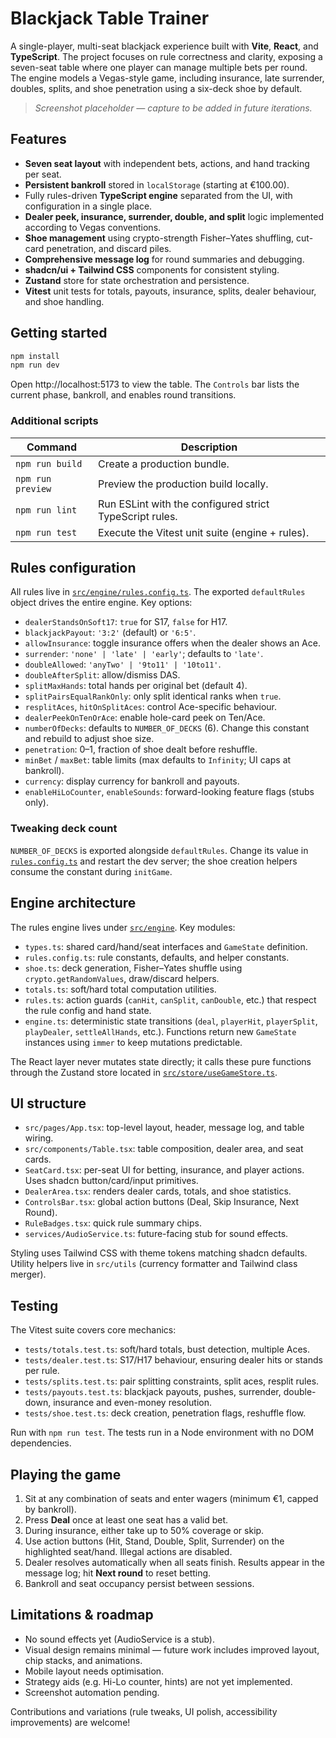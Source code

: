 # Blackjack Table Trainer

A single-player, multi-seat blackjack experience built with **Vite**, **React**, and **TypeScript**. The project focuses on rule correctness and clarity, exposing a seven-seat table where one player can manage multiple bets per round. The engine models a Vegas-style game, including insurance, late surrender, doubles, splits, and shoe penetration using a six-deck shoe by default.

> _Screenshot placeholder — capture to be added in future iterations._

## Features

- **Seven seat layout** with independent bets, actions, and hand tracking per seat.
- **Persistent bankroll** stored in `localStorage` (starting at €100.00).
- Fully rules-driven **TypeScript engine** separated from the UI, with configuration in a single place.
- **Dealer peek, insurance, surrender, double, and split** logic implemented according to Vegas conventions.
- **Shoe management** using crypto-strength Fisher–Yates shuffling, cut-card penetration, and discard piles.
- **Comprehensive message log** for round summaries and debugging.
- **shadcn/ui + Tailwind CSS** components for consistent styling.
- **Zustand** store for state orchestration and persistence.
- **Vitest** unit tests for totals, payouts, insurance, splits, dealer behaviour, and shoe handling.

## Getting started

```bash
npm install
npm run dev
```

Open http://localhost:5173 to view the table. The `Controls` bar lists the current phase, bankroll, and enables round transitions.

### Additional scripts

| Command | Description |
| --- | --- |
| `npm run build` | Create a production bundle. |
| `npm run preview` | Preview the production build locally. |
| `npm run lint` | Run ESLint with the configured strict TypeScript rules. |
| `npm run test` | Execute the Vitest unit suite (engine + rules). |

## Rules configuration

All rules live in [`src/engine/rules.config.ts`](src/engine/rules.config.ts). The exported `defaultRules` object drives the entire engine. Key options:

- `dealerStandsOnSoft17`: `true` for S17, `false` for H17.
- `blackjackPayout`: `'3:2'` (default) or `'6:5'`.
- `allowInsurance`: toggle insurance offers when the dealer shows an Ace.
- `surrender`: `'none' | 'late' | 'early'`; defaults to `'late'`.
- `doubleAllowed`: `'anyTwo' | '9to11' | '10to11'`.
- `doubleAfterSplit`: allow/dismiss DAS.
- `splitMaxHands`: total hands per original bet (default 4).
- `splitPairsEqualRankOnly`: only split identical ranks when `true`.
- `resplitAces`, `hitOnSplitAces`: control Ace-specific behaviour.
- `dealerPeekOnTenOrAce`: enable hole-card peek on Ten/Ace.
- `numberOfDecks`: defaults to `NUMBER_OF_DECKS` (6). Change this constant and rebuild to adjust shoe size.
- `penetration`: 0–1, fraction of shoe dealt before reshuffle.
- `minBet` / `maxBet`: table limits (max defaults to `Infinity`; UI caps at bankroll).
- `currency`: display currency for bankroll and payouts.
- `enableHiLoCounter`, `enableSounds`: forward-looking feature flags (stubs only).

### Tweaking deck count

`NUMBER_OF_DECKS` is exported alongside `defaultRules`. Change its value in [`rules.config.ts`](src/engine/rules.config.ts) and restart the dev server; the shoe creation helpers consume the constant during `initGame`.

## Engine architecture

The rules engine lives under [`src/engine`](src/engine). Key modules:

- `types.ts`: shared card/hand/seat interfaces and `GameState` definition.
- `rules.config.ts`: rule constants, defaults, and helper constants.
- `shoe.ts`: deck generation, Fisher–Yates shuffle using `crypto.getRandomValues`, draw/discard helpers.
- `totals.ts`: soft/hard total computation utilities.
- `rules.ts`: action guards (`canHit`, `canSplit`, `canDouble`, etc.) that respect the rule config and hand state.
- `engine.ts`: deterministic state transitions (`deal`, `playerHit`, `playerSplit`, `playDealer`, `settleAllHands`, etc.). Functions return new `GameState` instances using `immer` to keep mutations predictable.

The React layer never mutates state directly; it calls these pure functions through the Zustand store located in [`src/store/useGameStore.ts`](src/store/useGameStore.ts).

## UI structure

- `src/pages/App.tsx`: top-level layout, header, message log, and table wiring.
- `src/components/Table.tsx`: table composition, dealer area, and seat cards.
- `SeatCard.tsx`: per-seat UI for betting, insurance, and player actions. Uses shadcn button/card/input primitives.
- `DealerArea.tsx`: renders dealer cards, totals, and shoe statistics.
- `ControlsBar.tsx`: global action buttons (Deal, Skip Insurance, Next Round).
- `RuleBadges.tsx`: quick rule summary chips.
- `services/AudioService.ts`: future-facing stub for sound effects.

Styling uses Tailwind CSS with theme tokens matching shadcn defaults. Utility helpers live in `src/utils` (currency formatter and Tailwind class merger).

## Testing

The Vitest suite covers core mechanics:

- `tests/totals.test.ts`: soft/hard totals, bust detection, multiple Aces.
- `tests/dealer.test.ts`: S17/H17 behaviour, ensuring dealer hits or stands per rule.
- `tests/splits.test.ts`: pair splitting constraints, split aces, resplit rules.
- `tests/payouts.test.ts`: blackjack payouts, pushes, surrender, double-down, insurance and even-money resolution.
- `tests/shoe.test.ts`: deck creation, penetration flags, reshuffle flow.

Run with `npm run test`. The tests run in a Node environment with no DOM dependencies.

## Playing the game

1. Sit at any combination of seats and enter wagers (minimum €1, capped by bankroll).
2. Press **Deal** once at least one seat has a valid bet.
3. During insurance, either take up to 50% coverage or skip.
4. Use action buttons (Hit, Stand, Double, Split, Surrender) on the highlighted seat/hand. Illegal actions are disabled.
5. Dealer resolves automatically when all seats finish. Results appear in the message log; hit **Next round** to reset betting.
6. Bankroll and seat occupancy persist between sessions.

## Limitations & roadmap

- No sound effects yet (AudioService is a stub).
- Visual design remains minimal — future work includes improved layout, chip stacks, and animations.
- Mobile layout needs optimisation.
- Strategy aids (e.g. Hi-Lo counter, hints) are not yet implemented.
- Screenshot automation pending.

Contributions and variations (rule tweaks, UI polish, accessibility improvements) are welcome!
